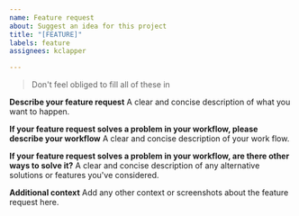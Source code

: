 ```yaml
---
name: Feature request
about: Suggest an idea for this project
title: "[FEATURE]"
labels: feature
assignees: kclapper

---
```


> Don't feel obliged to fill all of these in

**Describe your feature request**
A clear and concise description of what you want to happen.

**If your feature request solves a problem in your workflow, please describe your workflow**
A clear and concise description of your work flow. 

**If your feature request solves a problem in your workflow, are there other ways to solve it?**
A clear and concise description of any alternative solutions or features you've considered.

**Additional context**
Add any other context or screenshots about the feature request here.
